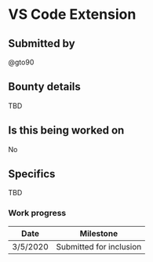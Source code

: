 # VS Code Extension

## Submitted by

@gto90

## Bounty details

TBD

## Is this being worked on

No

## Specifics

TBD

### Work progress

| Date | Milestone |
| --- | --- |
| 3/5/2020 | Submitted for inclusion |
